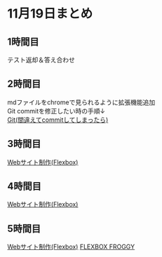 # 11月19日まとめ

## 1時間目

テスト返却＆答え合わせ

## 2時間目

mdファイルをchromeで見られるように拡張機能追加  
Git commitを修正したい時の手順↓   
[Git(間違えてcommitしてしまったら)](https://joytas.net/programming/git/amend-reset)

## 3時間目

[Webサイト制作(Flexbox)](https://joytas.net/programming/website/flexbox)

## 4時間目

[Webサイト制作(Flexbox)](https://joytas.net/programming/website/flexbox)

## 5時間目

[Webサイト制作(Flexbox)](https://joytas.net/programming/website/flexbox)
[FLEXBOX FROGGY](https://flexboxfroggy.com/#ja)
